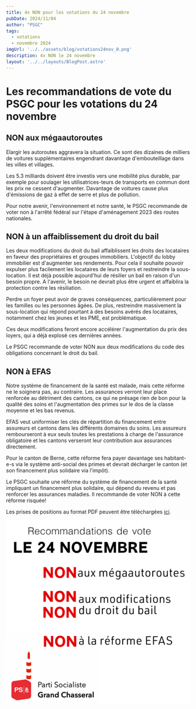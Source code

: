 ```yaml
---
title: 4x NON pour les votations du 24 novembre
pubDate: 2024/11/04
author: "PSGC"
tags:
  - votations
  - novembre 2024
imgUrl: '../../assets/blog/votations24nov_0.png'
description: 4x NON le 24 novembre 
layout: '../../layouts/BlogPost.astro'
---
```


# Les recommandations de vote du PSGC pour les votations du 24 novembre

## NON aux mégaautoroutes 
Elargir les autoroutes aggravera la situation. Ce sont des dizaines de milliers de voitures supplémentaires engendrant davantage d'embouteillage dans les villes et villages. 

Les 5.3 milliards doivent être investis vers une mobilité plus durable, par exemple pour soulager les utilisatrices-teurs de transports en commun dont les prix ne cessent d'augmenter. Davantage de voitures cause plus d'émissions de gaz à effet de serre et plus de pollution. 

Pour notre avenir, l'environnement et notre santé, le PSGC recommande de voter non à l'arrêté fédéral sur l'étape d'aménagement 2023 des routes nationales.

## NON à un affaiblissement du droit du bail
Les deux modifications du droit du bail affaiblissent les droits des locataires en faveur des propriétaires et groupes immobiliers.  L'objectif du lobby immobilier est d'augmenter ses rendements. Pour cela il souhaite pouvoir expulser plus facilement les locataires de leurs foyers et restreindre la sous-location. Il est déjà possible aujourd'hui de résilier un bail en raison d'un besoin propre. A l'avenir, le besoin ne devrait plus être urgent et affaiblira la protection contre les résiliation. 

Perdre un foyer peut avoir de graves conséquences, particulièrement pour les familles ou les personnes âgées. De plus, restreindre massivement la sous-location qui répond pourtant à des besoins avérés des locataires, notamment chez les jeunes et les PME, est problématique. 

Ces deux modifications feront encore accélérer l'augmentation du prix des loyers, qui a déjà explosé ces dernières années. 

Le PSGC recommande de voter NON aux deux modifications du code des obligations concernant le droit du bail.

## NON à EFAS
Notre système de financement de la santé est malade, mais cette réforme ne le soignera pas, au contraire. Les assurances verront leur place renforcée au détriment des cantons, ce qui ne présage rien de bon pour la qualité des soins et l'augmentation des primes sur le dos de la classe moyenne et les bas revenus. 

EFAS veut uniformiser les clés de répartition du financement entre assureurs et cantons dans les différents domaines du soins. Les assureurs rembourseront à eux seuls toutes les prestations à charge de l'assurance obligatoire et les cantons verseront leur contribution aux assurances directement. 

Pour le canton de Berne, cette réforme fera payer davantage ses habitant-e-s via le système anti-social des primes et devrait décharger le canton (et son financement plus solidaire via l'impôt). 

Le PSGC souhaite une réforme du système de financement de la santé impliquant un financement plus solidaire, qui dépend du revenu et pas renforcer les assurances maladies. Il recommande de voter NON à cette réforme risquée! 

Les prises de positions au format PDF peuvent être téléchargées <a
      href='/docs/communications/2024_4_11_Recommandations_votations24nov_PSGC.pdf'
      target='_blank'
      class='text-blue'>ici</a>.


![élections2024.](../../assets/blog/votations24nov_0.png)
